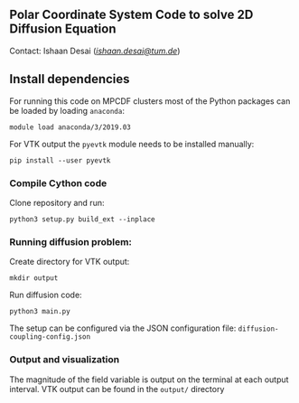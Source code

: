 ## Polar Coordinate System Code to solve 2D Diffusion Equation 
Contact: Ishaan Desai (*ishaan.desai@tum.de*)

## Install dependencies
For running this code on MPCDF clusters most of the Python packages can be loaded by loading `anaconda`:
```
module load anaconda/3/2019.03
```
For VTK output the `pyevtk` module needs to be installed manually:
```
pip install --user pyevtk
```

### Compile Cython code
Clone repository and run:
```
python3 setup.py build_ext --inplace
```

### Running diffusion problem:
Create directory for VTK output:
```
mkdir output
```

Run diffusion code:
```
python3 main.py
```

The setup can be configured via the JSON configuration file: `diffusion-coupling-config.json`

### Output and visualization
The magnitude of the field variable is output on the terminal at each output interval.
VTK output can be found in the `output/` directory 

